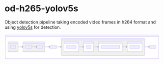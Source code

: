 # od-h265-yolov5s

Object detection pipeline taking encoded video frames in h264 format and using [yolov5s]() for detection.

![diagram](./README-1.svg)
